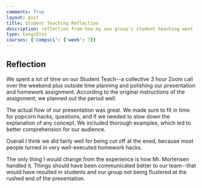 ```yaml
---
comments: True
layout: post
title: Student Teaching Reflection 
description: reflection from how my own group's student teaching went 
type: tangibles
courses: {'compsci': {'week': 7}}
---
```


## Reflection 

We spent a lot of time on our Student Teach--a collective 3 hour Zoom call over the weekend plus outside time planning and polishing our presentation and homework assignment. According to the original instructions of the assignment, we planned out the period well.

The actual flow of our presentation was great. We made sure to fit in time for popcorn hacks, questions, and if we needed to slow down the explanation of any concept. We included thorough examples, which led to better comprehension for our audience. 

Overall I think we did fairly well for being cut off at the ened, because most people turned in very well-executed homework hacks.

The only thing I would change from the experience is how Mr. Mortensen handled it. Things should have been communicated better to our team--that would have resulted in students and our group not being flustered at the rushed end of the presentation.